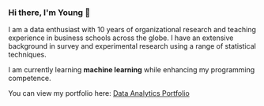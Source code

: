 ### Hi there, I'm Young 👋

I am a data enthusiast with 10 years of organizational research and teaching experience in business schools across the globe. I have an extensive background in survey and experimental research using a range of statistical techniques. 

I am currently learning **machine learning** while enhancing my programming competence.

You can view my portfolio here: [Data Analytics Portfolio](https://bloonsinthesky.github.io/)
